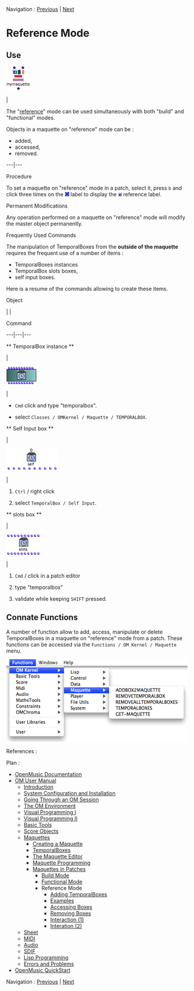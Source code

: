 Navigation : [Previous](Maquettes%20in%20Patches1 "page
précédente\(Functional Mode\)") | [Next](addprocedure "page
suivante\(Adding TemporalBoxes\)")


# Reference Mode

## Use

![](../res/maquetteref_icon.png)

|

The "[reference](RefMode)" mode can be used simultaneously with both
"build" and "functional" modes.

Objects in a maquette on "reference" mode can be :

  * added,
  * accessed,
  * removed.

  
---|---  
  
Procedure

To set a maquette on "reference" mode in a patch, select it, press `b` and
click three times on the ![](../res/cross_icon.png) label to display the
![](../res/ref_icon.png) reference label.

Permanent Modifications

Any operation performed on a maquette on "reference" mode will modify the
master object permanently.

Frequently Used Commands

The manipulation of TemporalBoxes from the  **outside of the maquette**
requires the frequent use of a number of items :

  * TemporalBoxes instances
  * TemporalBox slots boxes, 
  * self input  boxes. 

Here is a resume of the commands allowing to create these items.

Object

| |

Command  
  
---|---|---  
  
** TemporalBox instance **

|

![](../res/tempbox_icon.png)

|

  * `Cmd` click and type "temporalbox".

  * select `Classes / OMKernel / Maquette / TEMPORALBOX`.

  
  
** Self Input box **

|

![](../res/selfbox_icon.png)

|

  1. `Ctrl` / right click

  2. select `TemporalBox / Self Input`.

  
  
** slots box **

|

![](../res/slotstempbox_icon.png)

|

  1. `Cmd` / click in a patch editor

  2. type "temporalbox"

  3. validate while keeping `SHIFT` pressed.

  
  
## Connate Functions

A number of function allow to add, access, manipulate or delete TemporalBoxes
in a maquette on "reference" mode from a patch. These functions can be
accessed via the `Functions / OM Kernel / Maquette` menu.

![](../res/functionsmaqref.png)

References :

Plan :

  * [OpenMusic Documentation](OM-Documentation)
  * [OM User Manual](OM-User-Manual)
    * [Introduction](00-Sommaire)
    * [System Configuration and Installation](Installation)
    * [Going Through an OM Session](Goingthrough)
    * [The OM Environment](Environment)
    * [Visual Programming I](BasicVisualProgramming)
    * [Visual Programming II](AdvancedVisualProgramming)
    * [Basic Tools](BasicObjects)
    * [Score Objects](ScoreObjects)
    * [Maquettes](Maquettes)
      * [Creating a Maquette](Maquette)
      * [TemporalBoxes](TemporalBoxes)
      * [The Maquette Editor](Editor)
      * [Maquette Programming](Programming%20Maquette)
      * [Maquettes in Patches](Maquettes%20in%20Patches)
        * [Build Mode](Build)
        * [Functional Mode](Maquettes%20in%20Patches1)
        * Reference Mode
          * [Adding TemporalBoxes](addprocedure)
          * [Examples](addexamples)
          * [Accessing Boxes](REF3)
          * [Removing Boxes](REF4)
          * [Interaction (1)](REF5)
          * [Interation (2)](Intercation2)
    * [Sheet](Sheet)
    * [MIDI](MIDI)
    * [Audio](Audio)
    * [SDIF](SDIF)
    * [Lisp Programming](Lisp)
    * [Errors and Problems](errors)
  * [OpenMusic QuickStart](QuickStart-Chapters)

Navigation : [Previous](Maquettes%20in%20Patches1 "page
précédente\(Functional Mode\)") | [Next](addprocedure "page
suivante\(Adding TemporalBoxes\)")


